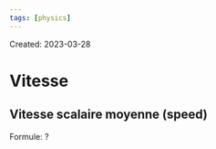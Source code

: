 ```yaml
---
tags: [physics] 
---
```

Created: 2023-03-28

# Vitesse
## Vitesse scalaire moyenne (speed)
Formule:
?
$$$$
